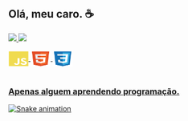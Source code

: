 ## Olá, meu caro. ☕

<div>
  <a href="https://github.com/Yuuki641">
  <img height="180em" src="https://github-readme-stats.vercel.app/api?username=Yuuki641&show_icons=true&theme=tokyonight&include_all_commits=true&count_private=true"/>
  <img height="180em" src="https://github-readme-stats.vercel.app/api/top-langs/?username=Yuuki641&layout=compact&langs_count=6&theme=tokyonight"/>
</div>
<div style="display: inline_block"><br>
  <img align="center" alt="Js" height="30" width="40" src="https://raw.githubusercontent.com/devicons/devicon/master/icons/javascript/javascript-plain.svg">
  <img align="center" alt="HTML" height="30" width="40" src="https://raw.githubusercontent.com/devicons/devicon/master/icons/html5/html5-original.svg">
  <img align="center" alt="CSS" height="30" width="40" src="https://raw.githubusercontent.com/devicons/devicon/master/icons/css3/css3-original.svg">
</div>
 
 <br>
 
  ### Apenas alguem aprendendo programação.
 
<div> 

 
  ![Snake animation](https://github.com/Yuuki641/Yuuki641/blob/output/github-contribution-grid-snake.svg)

</div>
